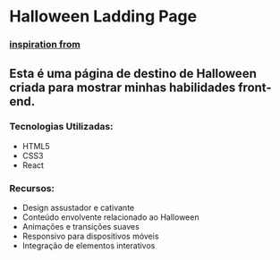 # Halloween Ladding Page

### [inspiration from]("https://www.youtube.com/@Bedimcode")

## Esta é uma página de destino de Halloween criada para mostrar minhas habilidades front-end.

### Tecnologias Utilizadas:
- HTML5
- CSS3
- React


### Recursos:
- Design assustador e cativante
- Conteúdo envolvente relacionado ao Halloween
- Animações e transições suaves
- Responsivo para dispositivos móveis
- Integração de elementos interativos
